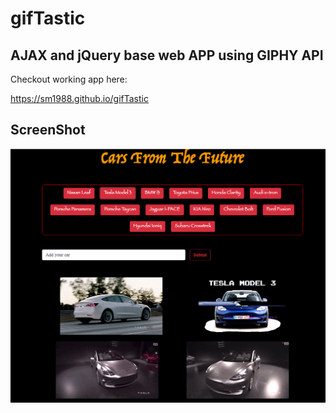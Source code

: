 # gifTastic

## AJAX and jQuery base web APP using GIPHY API 

Checkout working app here:

https://sm1988.github.io/gifTastic

## ScreenShot

![image](assets/images/ScreenShot.png)
